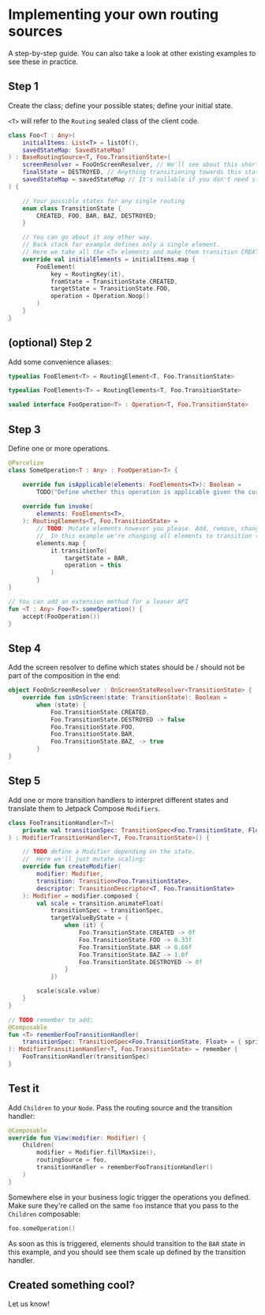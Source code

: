 # Implementing your own routing sources

A step-by-step guide. You can also take a look at other existing examples to see these in practice.

## Step 1

Create the class; define your possible states; define your initial state. 

`<T>` will refer to the `Routing` sealed class of the client code.

```kotlin
class Foo<T : Any>(
    initialItems: List<T> = listOf(),
    savedStateMap: SavedStateMap?
) : BaseRoutingSource<T, Foo.TransitionState>(
    screenResolver = FooOnScreenResolver, // We'll see about this shortly
    finalState = DESTROYED, // Anything transitioning towards this state will be discarded eventually
    savedStateMap = savedStateMap // It's nullable if you don't need state restoration
) {

    // Your possible states for any single routing
    enum class TransitionState {
        CREATED, FOO, BAR, BAZ, DESTROYED;
    }

    // You can go about it any other way.
    // Back stack for example defines only a single element.
    // Here we take all the <T> elements and make them transition CREATED -> FOO immediately.
    override val initialElements = initialItems.map {
        FooElement(
            key = RoutingKey(it),
            fromState = TransitionState.CREATED,
            targetState = TransitionState.FOO,
            operation = Operation.Noop()
        )
    }
}
```

## (optional) Step 2

Add some convenience aliases:

```kotlin
typealias FooElement<T> = RoutingElement<T, Foo.TransitionState>

typealias FooElements<T> = RoutingElements<T, Foo.TransitionState>

sealed interface FooOperation<T> : Operation<T, Foo.TransitionState>
```


## Step 3

Define one or more operations.

```kotlin
@Parcelize
class SomeOperation<T : Any> : FooOperation<T> {

    override fun isApplicable(elements: FooElements<T>): Boolean =
        TODO("Define whether this operation is applicable given the current state")
    
    override fun invoke(
        elements: FooElements<T>,
    ): RoutingElements<T, Foo.TransitionState> =
        // TODO: Mutate elements however you please. Add, remove, change.
        //  In this example we're changing all elements to transition to BAR.
        elements.map {
            it.transitionTo(
                targetState = BAR,
                operation = this
            )
        }
}

// You can add an extension method for a leaner API
fun <T : Any> Foo<T>.someOperation() {
    accept(FooOperation())
}
```

## Step 4

Add the screen resolver to define which states should be / should not be part of the composition in the end:

```kotlin
object FooOnScreenResolver : OnScreenStateResolver<TransitionState> {
    override fun isOnScreen(state: TransitionState): Boolean =
        when (state) {
            Foo.TransitionState.CREATED,
            Foo.TransitionState.DESTROYED -> false
            Foo.TransitionState.FOO,
            Foo.TransitionState.BAR,
            Foo.TransitionState.BAZ, -> true
        }
}
```

## Step 5

Add one or more transition handlers to interpret different states and translate them to Jetpack Compose `Modifiers`. 

```kotlin
class FooTransitionHandler<T>(
    private val transitionSpec: TransitionSpec<Foo.TransitionState, Float> = { spring() }
) : ModifierTransitionHandler<T, Foo.TransitionState>() {

    // TODO define a Modifier depending on the state.
    //  Here we'll just mutate scaling: 
    override fun createModifier(
        modifier: Modifier,
        transition: Transition<Foo.TransitionState>,
        descriptor: TransitionDescriptor<T, Foo.TransitionState>
    ): Modifier = modifier.composed {
        val scale = transition.animateFloat(
            transitionSpec = transitionSpec,
            targetValueByState = {
                when (it) {
                    Foo.TransitionState.CREATED -> 0f
                    Foo.TransitionState.FOO -> 0.33f
                    Foo.TransitionState.BAR -> 0.66f
                    Foo.TransitionState.BAZ -> 1.0f
                    Foo.TransitionState.DESTROYED -> 0f
                }
            })

        scale(scale.value)
    }
}

// TODO remember to add:
@Composable
fun <T> rememberFooTransitionHandler(
    transitionSpec: TransitionSpec<Foo.TransitionState, Float> = { spring() }
): ModifierTransitionHandler<T, Foo.TransitionState> = remember {
    FooTransitionHandler(transitionSpec)
}
```


## Test it

Add `Children` to your `Node`. Pass the routing source and the transition handler:

```kotlin
@Composable
override fun View(modifier: Modifier) {
    Children(
        modifier = Modifier.fillMaxSize(),
        routingSource = foo,
        transitionHandler = rememberFooTransitionHandler()
    )
}
```

Somewhere else in your business logic trigger the operations you defined. Make sure they're called on the same `foo` instance that you pass to the `Children` composable:

```kotlin
foo.someOperation()
```

As soon as this is triggered, elements should transition to the `BAR` state in this example, and you should see them scale up defined by the transition handler.


## Created something cool?

Let us know!
